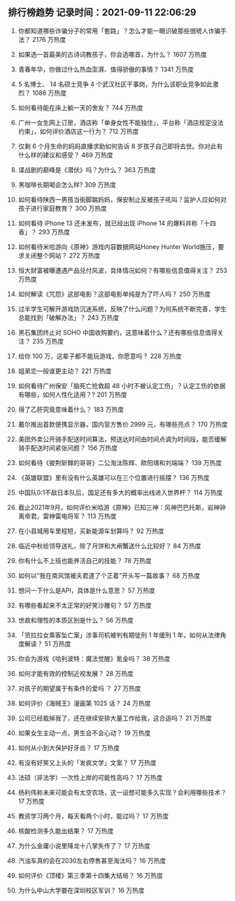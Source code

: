 
## 排行榜趋势 记录时间：2021-09-11 22:06:29
  
  1. 你都知道哪些诈骗分子的常用「套路」？怎么才能一眼识破那些很唬人诈骗手法？ 2176 万热度
    
  2. 如果选一首最美的古诗词教孩子，你会选哪首，为什么？ 1607 万热度
    
  3. 青春年华，你做过什么热血澎湃、值得骄傲的事情？ 1341 万热度
    
  4. 5 名博士、 14 名硕士竞争 4 个武汉社区干事岗，为什么该职业竞争如此激烈？ 1086 万热度
    
  5. 如何看待能在床上躺一天的舍友？ 744 万热度
    
  6. 广州一女生网上订房，酒店称「单身女性不能独住」，平台称「酒店规定没法约束」，如何评价酒店这一行为？ 712 万热度
    
  7. 仅剩 6 个月生命的妈妈直播求助如何告诉 8 岁孩子自己即将去世。你对此有什么样的建议和感受？ 469 万热度
    
  8. 谍战剧的巅峰是《潜伏》吗？为什么？ 363 万热度
    
  9. 黑咖啡长期喝会怎么样? 309 万热度
    
  10. 如何看待陕西一男孩当街脚踹妈妈，保安制止反被孩子吼叫？监护人应如何对孩子进行家庭教育？ 300 万热度
    
  11. 如何看待 iPhone 13 还未发布，就已经出现 iPhone 14 的爆料并称「十四香」？ 293 万热度
    
  12. 如何看待米哈游向《原神》游戏内容数据网站Honey Hunter World施压，要求关闭整个网站？ 272 万热度
    
  13. 恒大财富被曝遭遇产品兑付风波，具体情况如何？有哪些信息值得关注？ 253 万热度
    
  14. 如何解读《咒怨》这部电影？这部电影单纯是为了吓人吗？ 250 万热度
    
  15. 过半学生可解开游戏防沉迷系统，反映了什么问题？为何系统不断完善，学生总能找到「破解办法」？ 243 万热度
    
  16. 黑石集团终止对 SOHO 中国收购要约，这意味着什么？还有哪些信息值得关注？ 235 万热度
    
  17. 给你 100 万，这辈子都不能玩游戏，你愿意吗？ 228 万热度
    
  18. 姐弟恋一般谁更主动？ 221 万热度
    
  19. 如何看待广州保安「脑死亡抢救超 48 小时不被认定工伤」？认定工伤的依据有哪些，如何人性化适用？? 201 万热度
    
  20. 得了乙肝究竟意味着什么？ 183 万热度
    
  21. 戴尔推出首款便携显示器，国内官方售价 2999 元，有哪些亮点？ 170 万热度
    
  22. 美团外卖公开骑手配送时间算法，预送达时间由时间点调为时间段，能否缓解骑手配送时间紧张问题？ 156 万热度
    
  23. 如何看待《披荆斩棘的哥哥》二公淘汰陈辉、欧阳靖和刘端端？ 139 万热度
    
  24. 《英雄联盟》里有没有什么英雄可以在三个位置进行摇摆？ 136 万热度
    
  25. 中国队0:1不敌日本队后，国足还有多大的概率出线进入世界杯？ 114 万热度
    
  26. 截止2021年9月，如何评价米哈游《原神》已知三神：风神巴巴托斯，岩神钟离帝君，雷神雷电将军？ 113 万热度
    
  27. 在小县城用车里程短，买新能源车划算吗？ 92 万热度
    
  28. 临近中秋给领导送礼，除了月饼和大闸蟹送什么比较好？ 84 万热度
    
  29. 你有什么不上班也能养活自己的技能？ 78 万热度
    
  30. 如何以“我在南风馆被夫君逮了个正着”开头写一篇故事？ 68 万热度
    
  31. 想问一下什么是API，具体是什么意思？ 57 万热度
    
  32. 有哪些看起来不太正常的好笑沙雕句？ 57 万热度
    
  33. 世故和理性的本质区别是什么？ 56 万热度
    
  34. 「货拉拉女乘客坠亡案」涉事司机被判有期徒刑 1 年缓刑 1 年，如何从法律角度解读？ 51 万热度
    
  35. 你会为游戏《哈利波特：魔法觉醒》氪金吗？ 38 万热度
    
  36. 如何才能有效的控制近视发展？ 28 万热度
    
  37. 对孩子的期望属于有条件的爱吗 ？ 27 万热度
    
  38. 如何评价《海贼王》漫画第 1025 话？ 24 万热度
    
  39. 公司已经裁掉我了，还在继续安排大量工作给我，这合适吗？ 21 万热度
    
  40. 如果女生主动一点，男生会不会心动？ 19 万热度
    
  41. 如何从小到大保护好牙齿？ 17 万热度
    
  42. 有没有好笑又上头的「发疯文学」文案？ 17 万热度
    
  43. 法硕（非法学）一次性上岸的可能性高吗？ 17 万热度
    
  44. 杨利伟称未来可能会有太空农场，这一设想可能多久实现？会利用哪些技术？ 17 万热度
    
  45. 教资学习两个月，每天看两个小时，能过吗？ 17 万热度
    
  46. 核酸检测多久能出结果？ 17 万热度
    
  47. 为什么金庸小说里降龙十八掌失传了？ 17 万热度
    
  48. 汽油车真的会在2030左右停售甚至淘汰吗？ 16 万热度
    
  49. 如何评价《顶楼》第三季第十四集大结局？ 16 万热度
    
  50. 为什么中山大学要在深圳校区军训？ 16 万热度
    